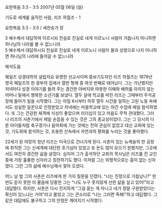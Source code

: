 요한복음 3:3 - 3:5 
2007년 05월 06일 (일)

기도로 세계를 움직인 사람, 리즈 하월즈 - 1



요한복음 3:3 - 3:5 / 새찬송가  장


3 예수께서 대답하여 이르시되 진실로 진실로 네게 이르노니 사람이 거듭나지 아니하면 하나님의 나라를 볼 수 없느니라  
5 예수께서 대답하시되 진실로 진실로 네게 이르노니 사람이 물과 성령으로 나지 아니하면 하나님의 나라에 들어갈 수 없느니라

해석도움





웨일즈 성경대학의 설립자요 유명한 선교사이며 중보기도자인 리즈 하월즈는 1879년 영국 웨일즈의 한 광부의 집에서 열한 형제 중 여섯 번째로 태어났다. 그는 가난했지만 저녁마다 성경 이야기를 들려 주는 경건한 아버지와 따뜻한 이해와 배려를 아끼지 않는 어머니 밑에서 행복한 소년기를 보냈다. 열두 살에 학교를 마친 리즈는 그때부터 주석공장에 들어가 일을 시작했다. 그는 아침 6시부터 하루 열두 시간을 일하는 고된 노동 속에서도 성실한 일꾼으로 인정받았고 저녁에는 마을학교에 있는 야간 수업에 매일 참석하였다. 또 그는 건강한 체격에 식성이 좋았으며 리더십이 있고 마음도 무척 관대했다. 그러나 리즈의 사춘기에서 제일 손꼽을 수 있는 것은 그의 종교성이었다. 그는 그 당시의 다른 아이들처럼 축구경기나 음악회에 가는 것에는 전혀 관심이 없었고 대신 교회에 있는 것, 기도회에 참석하는 것, 조용한 산속에서 자연과의 평화를 누리는 것을 좋아했다.

22세가 된 야망의 청년 리즈는 미국으로 건너가게 된다. 사촌이 있는 뉴케슬의 한 공장에 취직한 그는 신세계에 대단한 호기심이 있었고 또 돈도 많이 모으기 원했지만, 그곳에서도 여전히 경건한 삶을 살았다. 심지어 그가 출석하던 교회의 목사님은 리즈를 전 교인 중에 가장 훌륭한 신자라고 칭찬하기도 했다. 이처럼 그는 외형적으로는 흠이 없는 신자였다. 그런 그의 삶에 예수님께서 찾아 오셨다.  

어느 날 밤 그의 사촌은 리즈에게 한 가지 질문을 던졌다. “너는 진정으로 거듭났니?” 한 번도 듣지 못한 이 물음에 당황한 그는 “나도 누구 못지않게 선한 삶을 살고 있어!”라고 대답했다. 하지만, 사촌은 다시 진지하게 “그걸 묻는 게 아니고 네가 정말 구원받았다는 확신이 있느냐는 거야”라고 물었고 그는 큰소리로 “나는 그러면 족해!”하고 대답했다. 그 같은 대답에도 불구하고 그의 안정은 깨어지기 시작했다.